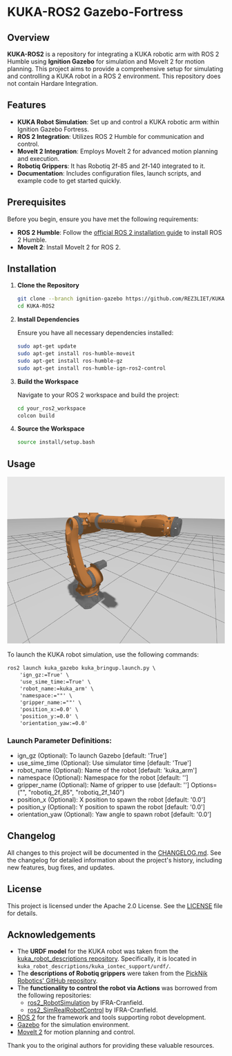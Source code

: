 # KUKA-ROS2 Gazebo-Fortress

## Overview

**KUKA-ROS2** is a repository for integrating a KUKA robotic arm with ROS 2 Humble using **Ignition Gazebo** for simulation and MoveIt 2 for motion planning. This project aims to provide a comprehensive setup for simulating and controlling a KUKA robot in a ROS 2 environment.
This repository does not contain Hardare Integration.

## Features

- **KUKA Robot Simulation**: Set up and control a KUKA robotic arm within Ignition Gazebo Fortress.
- **ROS 2 Integration**: Utilizes ROS 2 Humble for communication and control.
- **MoveIt 2 Integration**: Employs MoveIt 2 for advanced motion planning and execution.
- **Robotiq Grippers**: It has Robotiq 2f-85 and 2f-140 integrated to it.
- **Documentation**: Includes configuration files, launch scripts, and example code to get started quickly.

## Prerequisites

Before you begin, ensure you have met the following requirements:

- **ROS 2 Humble**: Follow the [official ROS 2 installation guide](https://docs.ros.org/en/humble/Installation.html) to install ROS 2 Humble.
- **MoveIt 2**: Install MoveIt 2 for ROS 2.

## Installation

1. **Clone the Repository**

    ```bash
    git clone --branch ignition-gazebo https://github.com/REZ3LIET/KUKA-ROS2.git
    cd KUKA-ROS2
    ```

2. **Install Dependencies**

    Ensure you have all necessary dependencies installed:

    ```bash
    sudo apt-get update
    sudo apt-get install ros-humble-moveit
    sudo apt-get install ros-humble-gz
    sudo apt-get install ros-humble-ign-ros2-control
    ```

3. **Build the Workspace**

    Navigate to your ROS 2 workspace and build the project:

    ```bash
    cd your_ros2_workspace
    colcon build
    ```

4. **Source the Workspace**

    ```bash
    source install/setup.bash
    ```

## Usage

![Kuka in Fortress](./readme_data/kuka_gazebo_ign.png)

To launch the KUKA robot simulation, use the following commands:
```
ros2 launch kuka_gazebo kuka_bringup.launch.py \
    'ign_gz:=True' \
    'use_sime_time:=True' \
    'robot_name:=kuka_arm' \
    'namespace:=""' \
    'gripper_name:=""' \
    'position_x:=0.0' \
    'position_y:=0.0' \
    'orientation_yaw:=0.0'
```
### Launch Parameter Definitions:
- ign_gz (Optional): To launch Gazebo [default: 'True']
- use_sime_time (Optional): Use simulator time [default: 'True']
- robot_name (Optional): Name of the robot [default: 'kuka_arm']
- namespace (Optional): Namespace for the robot [default: '']
- gripper_name (Optional): Name of gripper to use [default: ''] Options=("", "robotiq_2f_85", "robotiq_2f_140")
- position_x (Optional): X position to spawn the robot [default: '0.0']
- position_y (Optional): Y position to spawn the robot [default: '0.0']
- orientation_yaw (Optional): Yaw angle to spawn robot [default: '0.0']

## Changelog

All changes to this project will be documented in the [CHANGELOG.md](CHANGELOG.md).
See the changelog for detailed information about the project's history, including new features, bug fixes, and updates.

## License
This project is licensed under the Apache 2.0 License. See the [LICENSE](./LICENSE) file for details.


## Acknowledgements
- The **URDF model** for the KUKA robot was taken from the [kuka_robot_descriptions repository](https://github.com/kroshu/kuka_robot_descriptions). Specifically, it is located in `kuka_robot_descriptions/kuka_iontec_support/urdf/`. 
- The **descriptions of Robotiq grippers** were taken from the [PickNik Robotics' GitHub repository](https://github.com/PickNikRobotics/ros2_robotiq_gripper/tree/main).
- The **functionality to control the robot via Actions** was borrowed from the following repositories:
  - [ros2_RobotSimulation](https://github.com/IFRA-Cranfield/ros2_RobotSimulation/tree/humble) by IFRA-Cranfield.
  - [ros2_SimRealRobotControl](https://github.com/IFRA-Cranfield/ros2_SimRealRobotControl) by IFRA-Cranfield.
- [ROS 2](https://index.ros.org/doc/ros2/) for the framework and tools supporting robot development.
- [Gazebo](https://gazebosim.org/docs/latest/getstarted/) for the simulation environment.
- [MoveIt 2](https://moveit.picknik.ai/humble/index.html) for motion planning and control.


Thank you to the original authors for providing these valuable resources.
